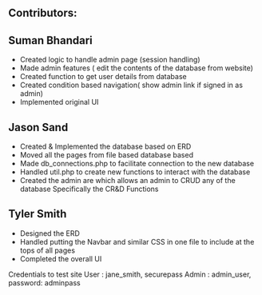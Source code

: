 ## Contributors:

## Suman Bhandari
- Created logic to handle admin page (session handling)
- Made admin features ( edit the contents of the database from website) 
- Created function to get user details from database
- Created condition based navigation( show admin link if signed in as admin)
- Implemented original UI
## Jason Sand
- Created & Implemented the database based on ERD
- Moved all the pages from file based database based
- Made db_connections.php to facilitate connection to the new database
- Handled util.php to create new functions to interact with the database
- Created the admin are which allows an admin to CRUD any of the database
  Specifically the CR&D Functions

 ## Tyler Smith
- Designed the ERD
- Handled putting the Navbar and similar CSS in one file to include at the tops of all pages
- Completed the overall UI

Credentials to test site
User : jane_smith, securepass
Admin : admin_user, password: adminpass


